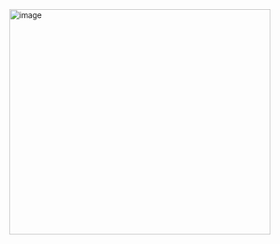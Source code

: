 <img width="470" height="405" alt="image" src="https://github.com/user-attachments/assets/0de708b3-b40e-4192-999e-85ab0a742b63" />  



